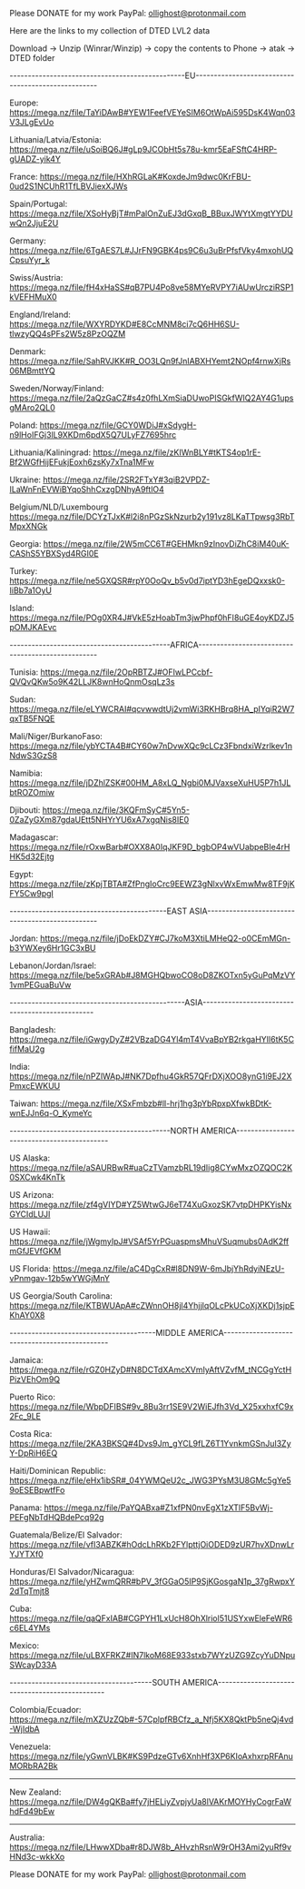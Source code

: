 Please DONATE for my work 
PayPal: ollighost@protonmail.com


Here are the links to my collection of DTED LVL2 data

Download -> Unzip (Winrar/Winzip) -> copy the contents to Phone -> atak -> DTED folder

------------------------------------------------EU---------------------------------------------------

Europe:                    https://mega.nz/file/TaYiDAwB#YEW1FeefVEYeSIM6OtWpAi595DsK4Wqn03V3JLgEvUo

Lithuania/Latvia/Estonia:  https://mega.nz/file/uSoiBQ6J#gLp9JCObHt5s78u-kmr5EaFSftC4HRP-gUADZ-yik4Y

France:                    https://mega.nz/file/HXhRGLaK#KoxdeJm9dwc0KrFBU-0ud2S1NCUhR1TfLBVJiexXJWs

Spain/Portugal:            https://mega.nz/file/XSoHyBjT#mPalOnZuEJ3dGxqB_BBuxJWYtXmgtYYDUwQn2JjuE2U

Germany:                   https://mega.nz/file/6TgAES7L#JJrFN9GBK4ps9C6u3uBrPfsfVky4mxohUQCpsuYyr_k

Swiss/Austria:             https://mega.nz/file/fH4xHaSS#qB7PU4Po8ve58MYeRVPY7iAUwUrcziRSP1kVEFHMuX0

England/Ireland:          https://mega.nz/file/WXYRDYKD#E8CcMNM8ci7cQ6HH6SU-tlwzyQQ4sPFs2W5z8PzOQZM

Denmark:                  https://mega.nz/file/SahRVJKK#R_OO3LQn9fJnIABXHYemt2NOpf4rnwXjRs06MBmttYQ

Sweden/Norway/Finland:    https://mega.nz/file/2aQzGaCZ#s4z0fhLXmSiaDUwoPISGkfWIQ2AY4G1upsgMAro2QL0

Poland:                   https://mega.nz/file/GCY0WDiJ#xSdygH-n9lHoIFGj3lL9XKDm6pdX5Q7ULyFZ7695hrc

Lithuania/Kaliningrad:    https://mega.nz/file/zKIWnBLY#tKTS4op1rE-Bf2WGfHijEFukjEoxh6zsKy7xTna1MFw

Ukraine:                   https://mega.nz/file/2SR2FTxY#3qiB2VPDZ-ILaWnFnEVWiBYqoShhCxzgDNhyA9ftlO4

Belgium/NLD/Luxembourg    https://mega.nz/file/DCYzTJxK#l2i8nPGzSkNzurb2y191vz8LKaTTpwsg3RbTMpxXNGk

Georgia:                  https://mega.nz/file/2W5mCC6T#GEHMkn9zInovDiZhC8iM40uK-CAShS5YBXSyd4RGI0E

Turkey:                   https://mega.nz/file/ne5GXQSR#rpY0OoQv_b5v0d7iptYD3hEgeDQxxsk0-IiBb7a1OyU

Island:                   https://mega.nz/file/POg0XR4J#VkE5zHoabTm3jwPhpf0hFI8uGE4oyKDZJ5pOMJKAEvc

--------------------------------------------AFRICA--------------------------------------------------

Tunisia:                   https://mega.nz/file/2OpRBTZJ#OFIwLPCcbf-QVQvQKw5o9K42LLJK8wnHoQnmOsqLz3s

Sudan:                     https://mega.nz/file/eLYWCRAI#qcvwwdtUj2vmWi3RKHBrq8HA_pIYqiR2W7qxTB5FNQE

Mali/Niger/BurkanoFaso:    https://mega.nz/file/ybYCTA4B#CY60w7nDvwXQc9cLCz3FbndxiWzrlkev1nNdwS3GzS8

Namibia:                  https://mega.nz/file/jDZhlZSK#00HM_A8xLQ_Ngbi0MJVaxseXuHU5P7h1JLbtROZOmiw

Djibouti:                 https://mega.nz/file/3KQFmSyC#5Yn5-0ZaZyGXm87gdaUEtt5NHYrYU6xA7xgqNis8IE0

Madagascar:               https://mega.nz/file/rOxwBarb#OXX8A0IqJKF9D_bgbOP4wVUabpeBIe4rHHK5d32Ejtg

Egypt:                    https://mega.nz/file/zKpjTBTA#ZfPngIoCrc9EEWZ3gNlxvWxEmwMw8TF9jKFY5Cw9pgI

-------------------------------------------EAST ASIA------------------------------------------------

Jordan:                    https://mega.nz/file/jDoEkDZY#CJ7koM3XtiLMHeQ2-o0CEmMGn-b3YWXey6Hr1GC3xBU

Lebanon/Jordan/Israel:     https://mega.nz/file/be5xGRAb#J8MGHQbwoCO8oD8ZKOTxn5yGuPqMzVY1vmPEGuaBuVw

------------------------------------------------ASIA------------------------------------------------

Bangladesh:               https://mega.nz/file/iGwgyDyZ#2VBzaDG4Yl4mT4VvaBpYB2rkgaHYIl6tK5CfifMaU2g

India:                    https://mega.nz/file/nPZlWApJ#NK7Dpfhu4GkR57QFrDXjXOO8ynG1i9EJ2XPmxcEWKUU

Taiwan:                   https://mega.nz/file/XSxFmbzb#lI-hrj1hg3pYbRpxpXfwkBDtK-wnEJJn6q-O_KymeYc

--------------------------------------------NORTH AMERICA-------------------------------------------

US Alaska:                https://mega.nz/file/aSAURBwR#uaCzTVamzbRL19dIig8CYwMxzOZQOC2K0SXCwk4KnTk

US Arizona:               https://mega.nz/file/zf4gVIYD#YZ5WtwGJ6eT74XuGxozSK7vtpDHPKYisNxGYCIdLUJI

US Hawaii:                https://mega.nz/file/jWgmyIpJ#VSAf5YrPGuaspmsMhuVSuqmubs0AdK2ffmGfJEVfGKM

US Florida:               https://mega.nz/file/aC4DgCxR#l8DN9W-6mJbjYhRdyiNEzU-vPnmgav-12b5wYWGjMnY

US Georgia/South Carolina:  https://mega.nz/file/KTBWUApA#cZWnnOH8jl4YhjjIqOLcPkUCoXjXKDj1sjpEKhAY0X8

----------------------------------------MIDDLE AMERICA----------------------------------------------

Jamaica:                  https://mega.nz/file/rGZ0HZyD#N8DCTdXAmcXVmIyAftVZvfM_tNCGgYctHPizVEhOm9Q

Puerto Rico:              https://mega.nz/file/WbpDFIBS#9v_8Bu3rr1SE9V2WiEJfh3Vd_X25xxhxfC9x2Fc_9LE

Costa Rica:               https://mega.nz/file/2KA3BKSQ#4Dvs9Jm_gYCL9fLZ6T1YvnkmGSnJuI3ZyY-DpRiH6EQ

Haiti/Dominican Republic:  https://mega.nz/file/eHx1ibSR#_04YWMQeU2c_JWG3PYsM3U8GMc5gYe59oESEBpwtfFo

Panama:                   https://mega.nz/file/PaYQABxa#Z1xfPN0nvEgX1zXTlF5BvWj-PEFgNbTdHQBdePcq92g

Guatemala/Belize/El Salvador:  https://mega.nz/file/vfI3ABZK#hOdcLhRKb2FYlpttjOiODED9zUR7hvXDnwLrYJYTXf0

Honduras/El Salvador/Nicaragua:  https://mega.nz/file/yHZwmQRR#bPV_3fGGaO5IP9SjKGosgaN1p_37gRwpxY2dTqTmjt8

Cuba:                     https://mega.nz/file/qaQFxIAB#CGPYH1LxUcH8OhXlriol51USYxwEleFeWR6c6EL4YMs

Mexico:                   https://mega.nz/file/uLBXFRKZ#IN7lkoM68E933stxb7WYzUZG9ZcyYuDNpuSWcayD33A

---------------------------------------SOUTH AMERICA-----------------------------------------------

Colombia/Ecuador:         https://mega.nz/file/mXZUzZQb#-57CplpfRBCfz_a_Nfj5KX8QktPb5neQj4vd-WjIdbA

Venezuela:                https://mega.nz/file/yGwnVLBK#KS9PdzeGTv6XnhHf3XP6KIoAxhxrpRFAnuMORbRA2Bk

---------------------------------------------------------------------------------------------------

New Zealand:              https://mega.nz/file/DW4gQKBa#fy7jHELiyZvpjyUa8lVAKrMOYHyCogrFaWhdFd49bEw

---------------------------------------------------------------------------------------------------

Australia:                https://mega.nz/file/LHwwXDba#r8DJW8b_AHvzhRsnW9rOH3Ami2yuRf9vHNd3c-wkkXo


Please DONATE for my work 
PayPal: ollighost@protonmail.com
